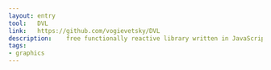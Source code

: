 ```yaml
---
layout: entry
tool:	DVL
link:	https://github.com/vogievetsky/DVL
description:	free functionally reactive library written in JavaScript
tags:
- graphics
---
```

